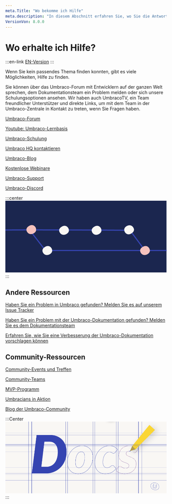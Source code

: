 ```yaml
---
meta.Title: "Wo bekomme ich Hilfe"
meta.description: "In diesem Abschnitt erfahren Sie, wo Sie die Antworten auf Ihre Fragen finden können."
VersionVon: 8.0.0
---
```

# Wo erhalte ich Hilfe?
:::en-link
[EN-Version](/Getting-Started/Where-can-I-get-help/index.md)
:::

Wenn Sie kein passendes Thema finden konnten, gibt es viele Möglichkeiten, Hilfe zu finden.

Sie können über das Umbraco-Forum mit Entwicklern auf der ganzen Welt sprechen, dem Dokumentationsteam ein Problem melden oder sich unsere Schulungsoptionen ansehen. Wir haben auch UmbracoTV, ein Team freundlicher Unterstützer und direkte Links, um mit dem Team in der Umbraco-Zentrale in Kontakt zu treten, wenn Sie Fragen haben.

[Umbraco-Forum](https://our.umbraco.com/forum/)

[Youtube: Umbraco-Lernbasis](https://www.youtube.com/c/UmbracoLearningBase)

[Umbraco-Schulung](https://umbraco.com/training/)

[Umbraco HQ kontaktieren](https://umbraco.com/contact-us/)

[Umbraco-Blog](https://umbraco.com/blog/)

[Kostenlose Webinare](https://umbraco.com/products/free-umbraco-webinars/)

[Umbraco-Support](https://umbraco.com/products/umbraco-support/what-is-umbraco-support/)

[Umbraco-Discord](https://discord.gg/umbraco)

:::center
![Umbraco-Unterstützung](images/U_PRs.png)
:::

## Andere Ressourcen

[Haben Sie ein Problem in Umbraco gefunden? Melden Sie es auf unserem Issue Tracker](https://github.com/umbraco/Umbraco-CMS/issues)

[Haben Sie ein Problem mit der Umbraco-Dokumentation gefunden? Melden Sie es dem Dokumentationsteam](https://github.com/umbraco/UmbracoDocs)

[Erfahren Sie, wie Sie eine Verbesserung der Umbraco-Dokumentation vorschlagen können](../../Contribute/)

## Community-Ressourcen

[Community-Events und Treffen](https://community.umbraco.com/events/)

[Community-Teams](https://community.umbraco.com/community-teams/)

[MVP-Programm](https://community.umbraco.com/mvp-program/)

[Umbracians in Aktion](https://community.umbraco.com/umbracians-in-action/)

[Blog der Umbraco-Community](https://umbraco.com/blog/category/community)

:::Center
![Umbraco-Community](images/U_Docs.png)
:::